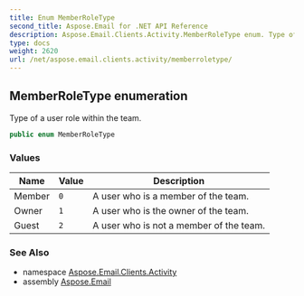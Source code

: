 ```yaml
---
title: Enum MemberRoleType
second_title: Aspose.Email for .NET API Reference
description: Aspose.Email.Clients.Activity.MemberRoleType enum. Type of a user role within the team
type: docs
weight: 2620
url: /net/aspose.email.clients.activity/memberroletype/
---
```

## MemberRoleType enumeration

Type of a user role within the team.

```csharp
public enum MemberRoleType
```

### Values

| Name | Value | Description |
| --- | --- | --- |
| Member | `0` | A user who is a member of the team. |
| Owner | `1` | A user who is the owner of the team. |
| Guest | `2` | A user who is not a member of the team. |

### See Also

* namespace [Aspose.Email.Clients.Activity](../../aspose.email.clients.activity/)
* assembly [Aspose.Email](../../)


